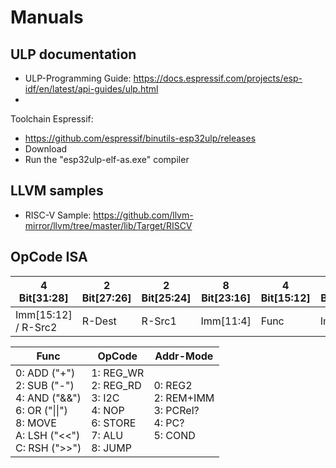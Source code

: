 # Manuals

## ULP documentation
* ULP-Programming Guide: https://docs.espressif.com/projects/esp-idf/en/latest/api-guides/ulp.html
* 
Toolchain Espressif:
* https://github.com/espressif/binutils-esp32ulp/releases
* Download
* Run the "esp32ulp-elf-as.exe" compiler 

## LLVM samples
* RISC-V Sample: https://github.com/llvm-mirror/llvm/tree/master/lib/Target/RISCV

## OpCode ISA

| 4 Bit[31:28] | 2 Bit[27:26] | 2 Bit[25:24] | 8 Bit[23:16] | 4 Bit[15:12] | 4 Bit[11:8] | 4 Bit[[7:4] | 4 Bit[3:0] |
|----|----|----|----|----|----|----|----|
| Imm[15:12] / R-Src2 | R-Dest | R-Src1 | Imm[11:4] | Func | Imm[3:0] | OpCode |  Addr-Mode |

| Func | OpCode |  Addr-Mode |
|----|----|----|
| 0: ADD ("+") <BR> 2: SUB ("-") <BR> 4: AND ("&&")<BR>6: OR ("&#124;&#124;")<BR>8: MOVE<BR>A: LSH ("<<")<BR>C: RSH (">>") |1: REG_WR<BR>2: REG_RD<BR>3: I2C<BR>4: NOP<BR>6: STORE<BR>7: ALU<BR>8: JUMP | 0: REG2<br>2: REM+IMM<br>3: PCRel?<br>4: PC?<br>5: COND
